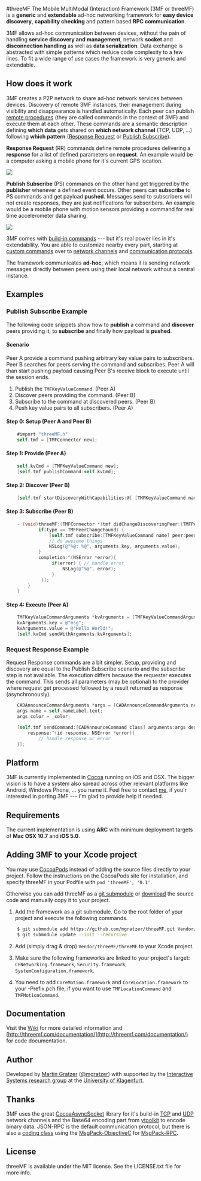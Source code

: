 #threeMF
The Mobile MultiModal (Interaction) Framework (3MF or threeMF) is a **generic** and **extendable** ad-hoc networking framework for **easy device discovery**, **capability checking** and pattern based **RPC communication**.

3MF allows ad-hoc communication between devices, without the pain of handling **service discovery and management**, network **socket** and **disconnection handling** as well as **data serialization**. Data exchange is abstracted with simple patterns which reduce code complexity to a few lines. To fit a wide range of use cases the framework is very generic and extendable.

## How does it work
3MF creates a P2P network to share ad-hoc network services between devices. Discovery of remote 3MF instances, their management during visibility and disappearance is handled automatically. Each peer can publish [remote procedures](http://en.wikipedia.org/wiki/Remote_procedure_call) (they are called commands in the context of 3MF) and execute them at each other. These commands are a semantic description defining **which data** gets shared on **which network channel** (TCP, UDP, ...) following **which pattern** ([Response Request](https://github.com/mgratzer/threeMF/wiki/ResponseRequest) or [Publish Subscribe](https://github.com/mgratzer/threeMF/wiki/PublishSubscribe)).

**Response Request** (RR) commands define remote procedures delivering a **response** for a list of defined parameters on **request**. An example would be a computer asking a mobile phone for it's current GPS location.

![](http://threemf.com/images/request_response.png)

**Publish Subscribe** (PS) commands on the other hand get triggered by the **publisher** whenever a defined event occurs. Other peers can **subscribe** to PS commands and get payload **pushed**. Messages send to subscribers will not create responses, they are just notifications for subscribers. An example would be a mobile phone with motion sensors providing a command for real time accelerometer data sharing.

![](http://threemf.com/images/publish_subscribe.png)

3MF comes with [build-in commands](https://github.com/mgratzer/threeMF/wiki/BuildInCommands) --- but it's real power lies in it's extendability. You are able to customize nearby every part, starting at [custom commands](https://github.com/mgratzer/threeMF/wiki/CustomCommands) over to [network channels](https://github.com/mgratzer/threeMF/wiki/CustomNewtorkChannels) and [communication protocols](https://github.com/mgratzer/threeMF/wiki/CustomProtocols).

The framework communicates **ad-hoc**, which means it is sending network messages directly between peers using their local network without a central instance.

## Examples

### Publish Subscribe Example
The following code snippets show how to **publish** a command and **discover** peers providing it, to **subscribe** and finally how payload is **pushed**. 

#### Scenario
Peer A provide a command pushing arbitrary key value pairs to subscribers. Peer B searches for peers serving the command and subscribes. Peer A will than start pushing payload causing Peer B's receive block to execute until the session ends.

1. Publish the `TMFKeyValueCommand`. (Peer A)
2. Discover peers providing the command. (Peer B)
3. Subscribe to the command at discovered peers. (Peer B)
4. Push key value pairs to all subscribers. (Peer A)

#### Step 0: Setup (Peer A and Peer B)
``` objective-c
	#import "threeMF.h"
	self.tmf = [TMFConnector new];
```

#### Step 1: Provide (Peer A)
``` objective-c
	self.kvCmd = [TMFKeyValueCommand new];
	[self.tmf publishCommand:self.kvCmd];
```

#### Step 2: Discover (Peer B)
``` objective-c
	[self.tmf startDiscoveryWithCapabilities:@[ [TMFKeyValueCommand name] ] delegate:self];
```

#### Step 3: Subscribe (Peer B)
``` objective-c
	- (void)threeMF:(TMFConnector *)tmf didChangeDiscoveringPeer:(TMFPeer *)peer forChangeType:(TMFPeerChangeType)type {
			if(type == TMFPeerChangeFound) {
				[self.tmf subscribe:[TMFKeyValueCommand name] peer:peer receive:^(TMFKeyValueCommandArguments *arguments){ 
				// do awesome things
				NSLog(@"%@: %@", arguments.key, arguments.value);
			} 
			completion:^(NSError *error){
                 if(error) { // handle error
                     NSLog(@"%@", error);
                 }
             }];
		}
	}
```

#### Step 4: Execute (Peer A)
``` objective-c
	TMFKeyValueCommandArguments *kvArguments = [TMFKeyValueCommandArguments new];
    kvArguments.key = @"msg";
    kvArguments.value = @"Hello World!";
    [self.kvCmd sendWithArguments:kvArguments];
```

### Request Response Example
Request Response commands are a bit simpler. Setup, providing and discovery are equal to the Publish Subscribe scenario and the subscribe step is not available. The execution differs because the requester executes the command. This sends all parameters (may be optional) to the provider where request get processed followed by a result returned as response (asynchronously).
``` objective-c
	CADAnnounceCommandArguments *args = [CADAnnounceCommandArguments new];
	args.name = self.nameLabel.text;
	args.color = _color;

	[self.tmf sendCommand:[CADAnnounceCommand class] arguments:args destination:peer
		response:^(id response, NSError *error){
			// handle response or error
	}];	
```

## Platform
3MF is currently implemented in [Cocoa](https://developer.apple.com/cocoa/) running on iOS and OSX. The bigger vision is to have a system also spread across other relevant platforms like Android, Windows Phone, ... you name it. Feel free to contact [me](http://twitter.com/mgratzer), if you'r interested in porting 3MF --- I'm glad to provide help if needed.

## Requirements
The current implementation is using **ARC** with minimum deployment targets of **Mac OSX 10.7** and **iOS 5.0**.

## Adding 3MF to your Xcode project

You may use   [CocoaPods](http://cocoapods.org) instead of adding the source files directly to your project. Follow the instructions on the CocoaPods site for installation, and specify threeMF in your Podfile with `pod 'threeMF', '0.1'`.

Otherwise you can add threeMF as a [git submodule]((http://schacon.github.com/git/user-manual.html#submodules)) or [download](https://github.com/mgratzer/threeMF/archive/master.zip) the source code and manually copy it to your project.

1. Add the framework as a git submodule. Go to the root folder of your project and execute the following commands.
``` bash
	$ git submodule add https://github.com/mgratzer/threeMF.git Vendor/threeMF
	$ git submodule update --init --recursive 
```

2. Add (simply drag & drop) `Vendor/threeMF/threeMF` to your Xcode project.

3. Make sure the following frameworks are linked to your project's target: `CFNetworking.framework`, `Security.framework`, `SystemConfiguration.framework`. 

4. You need to add `CoreMotion.framework` and `CoreLocation.framework` to your -Prefix.pch file, if you want to use `TMFLocationCommand` and `TMFMotionCommand`.

## Documentation
Visit the [Wiki](https://github.com/mgratzer/threeMF/wiki/) for more detailed information and [http://threemf.com/documentation/](http://threemf.com/documentation/) for code documentation.

## Author
Developed by [Martin Gratzer](http://www.mgratzer.com) ([@mgratzer](http://twitter.com/mgratzer)) with supported by the [Interactive Systems research group](http://www.uni-klu.ac.at/tewi/inf/isys/ias/index.html) at the [University of Klagenfurt](http://www.uni-klu.ac.at).

## Thanks
3MF uses the great [CocoaAsyncSocket](https://github.com/robbiehanson/CocoaAsyncSocket) library for it's build-in [TCP](http://threemf.com/documentation/Classes/TMFTcpChannel.html) and [UDP](http://threemf.com/documentation/Classes/TMFUdpChannel.html) network channels and the Base64 encoding part from [ytoolkit](https://github.com/sprhawk/ytoolkit) to encode binary data. JSON-RPC is the default communication protocol, but there is also a [coding class](http://threemf.com/documentation/Classes/TMFMsgPackRpcCoder.html) using the [MsgPack-ObjectiveC](https://github.com/msgpack/msgpack-objectivec) for [MsgPack-RPC](https://github.com/mgratzer/threeMF/wiki/MsgPack-RPC).

## License
threeMF is available under the MIT license. See the LICENSE.txt file for more info.